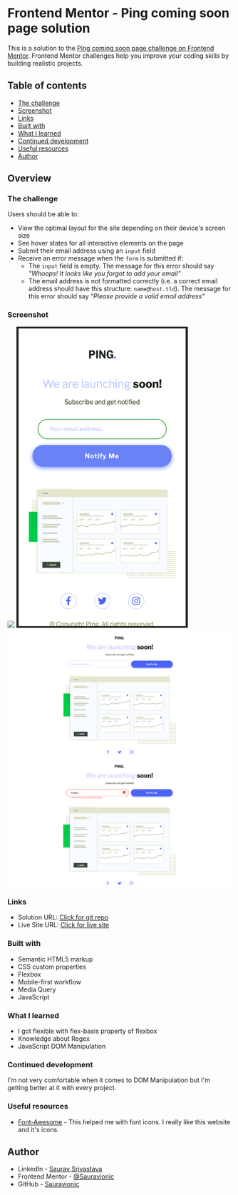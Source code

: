 # Frontend Mentor - Ping coming soon page solution

This is a solution to the [Ping coming soon page challenge on Frontend Mentor](https://www.frontendmentor.io/challenges/ping-single-column-coming-soon-page-5cadd051fec04111f7b848da). Frontend Mentor challenges help you improve your coding skills by building realistic projects. 

## Table of contents

  - [The challenge](#the-challenge)
  - [Screenshot](#screenshot)
  - [Links](#links)
  - [Built with](#built-with)
  - [What I learned](#what-i-learned)
  - [Continued development](#continued-development)
  - [Useful resources](#useful-resources)
  - [Author](#author)
  

## Overview

### The challenge

Users should be able to:

- View the optimal layout for the site depending on their device's screen size
- See hover states for all interactive elements on the page
- Submit their email address using an `input` field
- Receive an error message when the `form` is submitted if:
	- The `input` field is empty. The message for this error should say *"Whoops! It looks like you forgot to add your email"*
	- The email address is not formatted correctly (i.e. a correct email address should have this structure: `name@host.tld`). The message for this error should say *"Please provide a valid email address"*

### Screenshot

![](./screenshot.jpg)
![Mobile Responsive](./images/mobile.png)
![Desktop Responsive](./images/desktop.png)
![Active State](./images/active.png)

### Links

- Solution URL: [Click for git repo](https://github.com/Sauravionic/Frontend-MentorPing-single-column-coming-soon-page)
- Live Site URL: [Click for live site](https://sauravionic.github.io/Frontend-MentorPing-single-column-coming-soon-page/)


### Built with

- Semantic HTML5 markup
- CSS custom properties
- Flexbox
- Mobile-first workflow
- Media Query
- JavaScript

### What I learned

 - I got flexible with flex-basis property of flexbox
 - Knowledge about Regex
 - JavaScript DOM Manipulation


### Continued development

I'm not very comfortable when it comes to DOM Manipulation but I'm getting better at it with every project.


### Useful resources

- [Font-Awesome](https://fontawesome.com) - This helped me with font icons. I really like this website and it's icons.


## Author

- LinkedIn - [Saurav Srivastava](https://www.linkedin.com/in/saurav-srivastava-4b71b5188/)
- Frontend Mentor - [@Sauravionic](https://www.frontendmentor.io/profile/Sauravionic)
- GitHub - [Sauravionic](https://github.com/Sauravionic)
